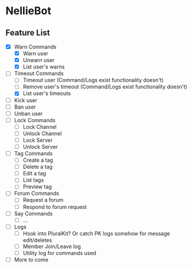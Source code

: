 # NellieBot

## Feature List

- [x] Warn Commands
  - [x] Warn user
  - [x] Unwarn user
  - [x] List user's warns
- [ ] Timeout Commands
  - [ ] Timeout user (Command/Logs exist functionality doesn't)
  - [ ] Remove user's timeout (Command/Logs exist functionality doesn't)
  - [x] List user's timeouts
- [ ] Kick user
- [ ] Ban user
- [ ] Unban user
- [ ] Lock Commands
  - [ ] Lock Channel
  - [ ] Unlock Channel
  - [ ] Lock Server
  - [ ] Unlock Server
- [ ] Tag Commands
  - [ ] Create a tag
  - [ ] Delete a tag
  - [ ] Edit a tag
  - [ ] List tags
  - [ ] Preview tag
- [ ] Forum Commands
  - [ ] Request a forum
  - [ ] Respond to forum request
- [ ] Say Commands
  - [ ] ...
- [ ] Logs
  - [ ] Hook into PluralKit? Or catch PK logs somehow for message edit/deletes
  - [ ] Member Join/Leave log
  - [ ] Utility log for commands used
- [ ] More to come
